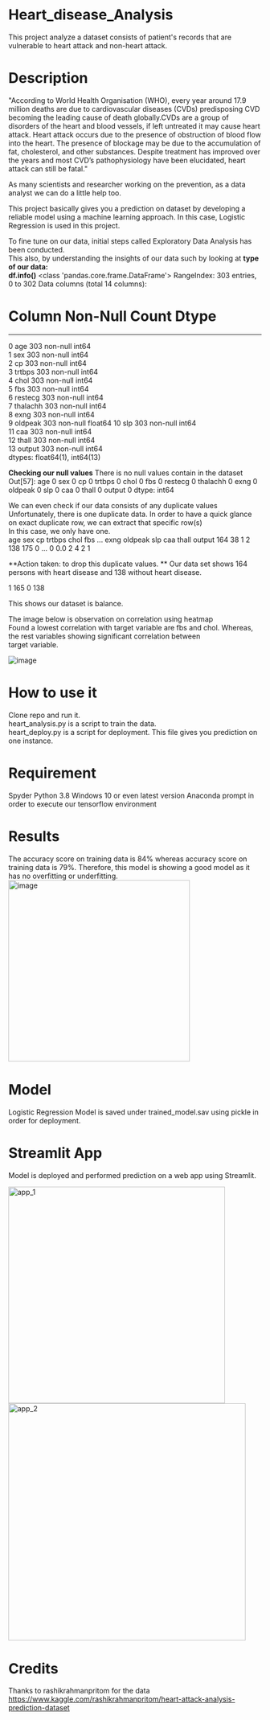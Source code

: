 # Heart_disease_Analysis
This project analyze a dataset consists of patient's records that are vulnerable to heart attack and non-heart attack. 

# Description
"According to World Health Organisation (WHO), every year around 17.9 million deaths are due to cardiovascular diseases (CVDs) predisposing CVD becoming the leading cause of death globally.CVDs are a group of disorders of the heart and blood vessels, if left untreated it may cause heart attack. Heart attack occurs due to the presence of obstruction of blood flow into the heart. The presence of blockage may be due to the accumulation of fat, cholesterol, and other substances. Despite treatment has improved over the years and most CVD’s pathophysiology have been elucidated, heart attack can still be fatal." 

As many scientists and researcher working on the prevention, as a data analyst we can do a little help too. 

This project basically gives you a prediction on dataset by developing a reliable model using a machine learning approach. 
In this case, Logistic Regression is used in this project. 

To fine tune on our data, initial steps called Exploratory Data Analysis has been conducted. <br />
This also, by understanding the insights of our data such by looking at 
**type of our data:** <br />
**df.info()**
<class 'pandas.core.frame.DataFrame'>
RangeIndex: 303 entries, 0 to 302
Data columns (total 14 columns):
 #   Column    Non-Null Count  Dtype  
---  ------    --------------  -----  
 0   age       303 non-null    int64  
 1   sex       303 non-null    int64  
 2   cp        303 non-null    int64  
 3   trtbps    303 non-null    int64  
 4   chol      303 non-null    int64  
 5   fbs       303 non-null    int64  
 6   restecg   303 non-null    int64  
 7   thalachh  303 non-null    int64  
 8   exng      303 non-null    int64  
 9   oldpeak   303 non-null    float64
 10  slp       303 non-null    int64  
 11  caa       303 non-null    int64  
 12  thall     303 non-null    int64  
 13  output    303 non-null    int64  
dtypes: float64(1), int64(13)

**Checking our null values**
There is no null values contain in the dataset
Out[57]: 
age         0
sex         0
cp          0
trtbps      0
chol        0
fbs         0
restecg     0
thalachh    0
exng        0
oldpeak     0
slp         0
caa         0
thall       0
output      0
dtype: int64

We can even check if our data consists of any duplicate values <br />
Unfortunately, there is one duplicate data. 
In order to have a quick glance on exact duplicate row, we can extract that specific row(s) <br />
In this case, we only have one. <br />
 age  sex  cp  trtbps  chol  fbs  ...  exng  oldpeak  slp  caa  thall  output
164   38    1   2     138   175    0  ...     0      0.0    2    4      2       1

**Action taken: to drop this duplicate values.
**
Our data set shows 164 persons with heart disease and 138 without heart disease. 

1 165
0 138

This shows our dataset is balance. 

The image below is observation on correlation using heatmap<br/>
Found a lowest correlation with target variable are fbs and chol. Whereas, the rest variables showing significant correlation between <br/>
target variable. <br />

![image](https://user-images.githubusercontent.com/103228610/168871223-6e071492-8422-4121-9ed3-b1461c80ab7f.png)


# How to use it 
Clone repo and run it. <br />
heart_analysis.py is a script to train the data. <br />
heart_deploy.py is a script for deployment. This file gives you prediction on one instance. <br />

# Requirement
Spyder 
Python 3.8
Windows 10 or even latest version
Anaconda prompt in order to execute our tensorflow environment

# Results
The accuracy score on training data is 84%  whereas accuracy score on training data is 79%. Therefore, this model is showing a good model as it has no overfitting or underfitting. <br />
<img width="361" alt="image" src="https://user-images.githubusercontent.com/103228610/168871883-039e0d0f-7d6b-4a0c-a62e-ca03d1be526d.png">


# Model
Logistic Regression 
Model is saved under trained_model.sav using pickle in order for deployment. 

# Streamlit App
Model is deployed and performed prediction on a web app using Streamlit.

<img width="431" alt="app_1" src="https://user-images.githubusercontent.com/103228610/168872832-88a50356-9fb5-4660-89e8-961bfe2a4f28.png"> <br />
<img width="472" alt="app_2" src="https://user-images.githubusercontent.com/103228610/168872853-704202e1-7c18-4098-973e-f793ccd28694.png"> <br/>


# Credits
Thanks to rashikrahmanpritom for the data
https://www.kaggle.com/rashikrahmanpritom/heart-attack-analysis-prediction-dataset
